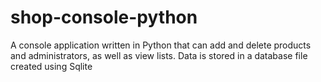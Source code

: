 # shop-console-python

A console application written in Python that can add and delete products and administrators, as well as view lists. Data is stored in a database file created using Sqlite
